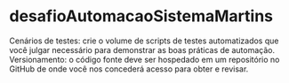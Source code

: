 # desafioAutomacaoSistemaMartins
Cenários de testes: crie o volume de scripts de testes automatizados que você julgar necessário para demonstrar as boas práticas de automação.
Versionamento: o código fonte deve ser hospedado em um repositório no GitHub de onde você nos concederá acesso para obter e revisar.
